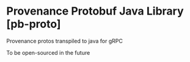 # Provenance Protobuf Java Library [pb-proto]

Provenance protos transpiled to java for gRPC

To be open-sourced in the future
